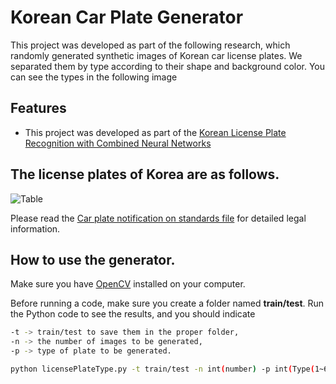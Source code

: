 # Korean Car Plate Generator

This project was developed as part of the following research, which randomly generated synthetic images of Korean car license plates.
We separated them by type according to their shape and background color.
You can see the types in the following image

## Features
- This project was developed as part of the [Korean License Plate Recognition with Combined Neural Networks](https://www.semanticscholar.org/paper/Korean-License-Plate-Recognition-System-Using-Usmankhujaev-Lee/6e246630e4d6000c8cefcb57110916522db57aea)

## The license plates of Korea are as follows.
![Table](/table.jpg)

Please read the [Car plate notification on standards file](https://github.com/Usmankhujaev/KoreanCarPlateGenerator/blob/master/Notification%20on%20standards%20such%20as%20registration%20plates%20for%20Cars.pdf) for detailed legal information.

## How to use the generator.
Make sure you have [OpenCV](https://opencv.org/) installed on your computer.

Before running a code, make sure you create a folder named **train/test**. Run the Python code to see the results, and you should indicate 
```bash
-t -> train/test to save them in the proper folder,
-n -> the number of images to be generated,
-p -> type of plate to be generated.  
```
```bash
python licensePlateType.py -t train/test -n int(number) -p int(Type(1~6))
```
